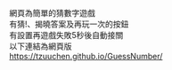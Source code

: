 網頁為簡單的猜數字遊戲  
有猜!、揭曉答案及再玩一次的按鈕  
有設置再遊戲失敗5秒後自動接關  
以下連結為網頁版  
https://tzuuchen.github.io/GuessNumber/
